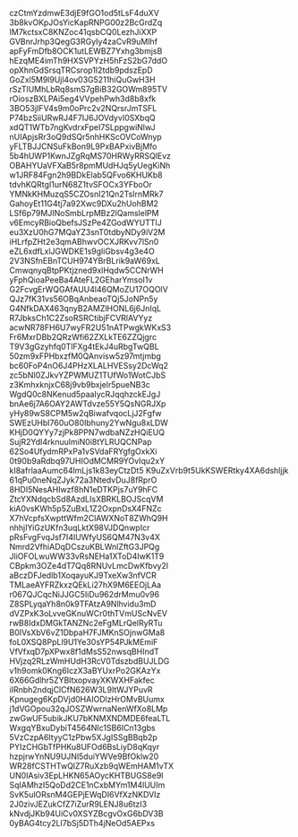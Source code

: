 czCtmYzdmwE3djE9fGO1od5tLsF4duXV
3b8kvOKpJOsYicKapRNPG00z2BcGrdZq
IM7kctsxC8KNZoc41qsbCQ0LezhJiXXP
GVBnrJrhp3QegG3RGyIy4zaCvR9uMlhf
apFyFmDfb8OCK1utLEWBZ7Yxhg3bmjsB
hEzqME4imTh9HXSVPYzH5hFzS2bG7ddO
opXhnGdSrsqTRCsrop1I2tdb9pdszEpD
GoZxl5M9l9Ujl4ov03G5211hiQuGwH3H
rSzTlUMhLbRq8smS7gBiB32GOWm895TV
rOioszBXLPAi5eg4VVpehPwh3d8b8xfk
3BO53jIFV4s9m0oPrc2v2NQrsrJmTSFL
P74bzSiiURwRJ4F7IJ6JOVdyvI0SXbqQ
xdQT1WTb7ngKvdrxFpeI7SLppgwiNlwJ
nUIApjsRr3oQ9dSQr5nhHKScOVCoWnyp
yFLTBJJCNSuFkBon9L9PxBAPxivBjMfo
5b4hUWP1KwnJZgRqMS70HRWyRRSQlEvz
OBAHYUaVFXaB5r8pmMUdHJq5yUegKiNh
w1JRF84Fgn2h9BDkElab5QFvo6KHUKb8
tdvhKQRtgI1urN68Z1tvSFOCx3YFboOr
YMNkKHMuzqS5CZOsnI21Qn2TsIrnMRk7
GahoyEt11G4tj7a92Xwc9DXu2hUohBM2
LSf6p79MJINoSmbLrpMBz2lQamslelPM
v6EmcyRBioQbefsJSzPe4ZGodWYUTTlJ
eu3XzU0hG7MQaYZ3snT0tdbyNDy9iV2M
iHLrfpZHt2e3qmABhwvOCXJRKvv7lSn0
eZL6xdfLxlJGWDKE1s9gliGbsv4g3e4O
2V3NSfnEBnTCUH974YBrBLrik9aW69xL
CmwqnyqBtpPKtjzned9xlHqdw5CCNrWH
yFphQioaPeeBa4AteFL2GEharYmsoI1v
G2FcvgErWQGAfAUU4l46QMoZU17OQOlV
QJz7fK31vs56OBqAnbeaoTQj5JoNPn5y
G4NfkDAX463qnyB2AMZlHONL6j6JnIqL
R7JbksCh1C2ZsoRSRCtibjFCVRlAVYyz
acwNR78FH6U7wyFR2U51nATPwgkWKxS3
Fr6MxrDBb2QRzWfi62ZXLkTE6ZZQjgrc
T9V3gGzyhfq0TlFXg4tEkJ4uRbgTwQBL
50zm9xFPHbxzfM0QAnvisw5z97mtjmbg
bc60FoP4nO6J4PHzXLALHVESsy2DcWq2
zc5bNI0ZJkvYZPWMUZ1TUfWo1WotCJbS
z3KmhxknjxC68j9vb9bxjelr5pueNB3c
WgdQ0c8NKenud5paaIycRJqqhzckEJgJ
bnAe6j7A6OAY2AWTdvze55Y5QsNGRJXp
yHy89wS8CPM5w2qBiwafvqocLjJ2Fgfw
SWEzUHbI760uO80Ibhuny2YwNgu8xLDW
KHjD0QYYy7zjPk8PPN7wdbaNZzHQiEUQ
SujR2YdI4rknuulmiN0i8tYLRUQCNPap
62So4UfydmRPxPa1vSVdaFRYgfgOxkXi
0t90b9aRdbq97UHIOdMCMR9YOvIqu2xY
kI8afrlaaAumc64lmLjs1k83eyCtzDt5
K9uZxVrb9t5UkKSWERtky4XA6dshljjk
61qPu0neNqZJyk72a3NtedvDuJ8fRprO
8HDI5NesAHIwzf8hN1eDTKPjs7uY9hFC
ZtcYXNdqcbSd8AzdLIsXBRKLBOJScqVM
kiA0vsKWh5p5ZuBxL1Z2OxpnDsX4FNZc
X7hVcpfsXwpttWfm2ClAWXNoT8ZWhQ9H
nhhjIYiGzUKfn3uqLktX98VJDQnwpIcr
pRsFvgFvqJsf7I4IUWfyUS6QM47N3v4X
Nmrd2VfhiADqDCszuKBLWnlZftG3JPQg
JliOFOLwuWW33vRsNEHa1XToD4IwK1T9
CBpkm3OZe4dT7Qq8RNUvLmcDwKfbvy2l
aBczDFJedlb1XoqayuKJ9TxeXw3nfVCR
TMLaeAYFRZkxzQEkLi27hX9M6EEOjLAa
r067QJCqcNiJJGC5IiDu962drMmu0v96
Z8SPLyqaYh8n0k9TFAtzA9Nlhvidu3mD
dVZPxK3oLvveGKnuWCr0thTVmUScNvEV
rwB8IdxDMGkTANZNc2eFgMLrQelRyRTu
B0IVsXbV6vZ1DbpaH7FJMKnSOjnwGMa8
foL0XSQ8PpLl9U1Ye30sYP54PJkMEmiF
VfVfxqD7pXPwx8f1dMsS52nwsqBHIndT
HVjzq2RLzWmHUdH3RcV0TdszbdBUJLDG
v1h9omk0Kng6IczX3aBYUxrPo2GKAzYx
6X66Gdlhr5ZYBltxopvayXKWXHFakfec
iIRnbh2ndqjClCfN626W3L9ItWJYPuvR
Kpnugeg6KpDVjd0HAIODlzHrOMvBUumx
j1dVGOpou32qJOSZWwrnaNenWfXo8LMp
zwGwUF5ubikJKU7bKNMXNDMDE6feaLTL
WxgqYBxuDybiT4564NIc1SB6ICn13gbs
5VzCzpA6ItyyC1zPbw5XJgISSgBBqb2p
PYIzCHGbTfPHKu8UFOd6BsLiyD8qKqyr
hzpjrwYnNU9UJNl5duiYWVe9BfOklw20
WR28fCSTHTwQlZ7RuXzb9qWEmHAM1vTX
UN0IAsiv3EpLHKN65AOycKHTBUGS8e9l
SqIAMhzI5QoDd2CE1nCxbMYm1M4lUUIm
SvK5ulORsnM4GEPjEWqDI6VfXzNKDVIz
2J0zivJEZukCfZ7iZurR9LENJ8u6tzI3
kNvdjJKb94UiCv0XSYZBcgvOxG6bDV3B
0yBAG4tcy2LI7bSj5DTh4jNeOd5AEPxs
